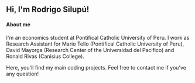 
<h2> Hi, I'm Rodrigo Silupú!</h2>

#### About me 
I'm an economics student at Pontifical Catholic University of Peru. I work as Research Assistant for Mario Tello (Pontifical Catholic University of Peru), David Mayorga (Research Center of the Universidad del Pacifico) and Ronald Rivas (Canisius College).
 
Here, you'll find my main coding projects. Feel free to contact me if you've any question!
  
